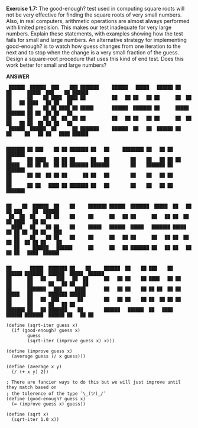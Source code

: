 **Exercise 1.7:** The good-enough? test used in computing square roots will not be very effective for finding the square roots of very small numbers. Also, in real computers, arithmetic operations are almost always performed with limited precision. This makes our test inadequate for very large numbers. Explain these statements, with examples showing how the test fails for small and large numbers. An alternative strategy for implementing good-enough? is to watch how guess changes from one iteration to the next and to stop when the change is a very small fraction of the guess. Design a square-root procedure that uses this kind of end test. Does this work better for small and large numbers?

**ANSWER**

```
 ██████  ██████  ███    ███ ███████     ██████   █████   ██████ ██   ██      █████  ███    ██ ██████      
██      ██    ██ ████  ████ ██          ██   ██ ██   ██ ██      ██  ██      ██   ██ ████   ██ ██   ██     
██      ██    ██ ██ ████ ██ █████       ██████  ███████ ██      █████       ███████ ██ ██  ██ ██   ██     
██      ██    ██ ██  ██  ██ ██          ██   ██ ██   ██ ██      ██  ██      ██   ██ ██  ██ ██ ██   ██     
 ██████  ██████  ██      ██ ███████     ██████  ██   ██  ██████ ██   ██     ██   ██ ██   ████ ██████      
                                                                                                          
                                                                                                          
███████ ██ ███    ██ ██ ███████ ██   ██     ████████ ██   ██ ██ ███████                                   
██      ██ ████   ██ ██ ██      ██   ██        ██    ██   ██ ██ ██                                        
█████   ██ ██ ██  ██ ██ ███████ ███████        ██    ███████ ██ ███████                                   
██      ██ ██  ██ ██ ██      ██ ██   ██        ██    ██   ██ ██      ██                                   
██      ██ ██   ████ ██ ███████ ██   ██        ██    ██   ██ ██ ███████                                   
                                                                                                          
                                                                                                          
██    ██  ██████  ██    ██     ███████ ██████  ███████  █████  ██   ██ ██ ███    ██  ██████               
 ██  ██  ██    ██ ██    ██     ██      ██   ██ ██      ██   ██ ██  ██  ██ ████   ██ ██                    
  ████   ██    ██ ██    ██     █████   ██████  █████   ███████ █████   ██ ██ ██  ██ ██   ███              
   ██    ██    ██ ██    ██     ██      ██   ██ ██      ██   ██ ██  ██  ██ ██  ██ ██ ██    ██              
   ██     ██████   ██████      ██      ██   ██ ███████ ██   ██ ██   ██ ██ ██   ████  ██████               
                                                                                                          
                                                                                                          
██       █████  ███████ ██    ██     ██████  ██    ██ ███    ██  ██████ ███████  ██████  █████  ██████    
██      ██   ██    ███   ██  ██      ██   ██ ██    ██ ████   ██ ██      ██      ██      ██   ██ ██   ██   
██      ███████   ███     ████       ██   ██ ██    ██ ██ ██  ██ ██      █████   ██      ███████ ██████    
██      ██   ██  ███       ██        ██   ██ ██    ██ ██  ██ ██ ██      ██      ██      ██   ██ ██        
███████ ██   ██ ███████    ██        ██████   ██████  ██   ████  ██████ ███████  ██████ ██   ██ ██        

(define (sqrt-iter guess x)
  (if (good-enough? guess x)
        guess
        (sqrt-iter (improve guess x) x)))

(define (improve guess x)
  (average guess (/ x guess)))

(define (average x y)
  (/ (+ x y) 2))

; There are fancier ways to do this but we will just improve until they match based on
; the tolerence of the type ¯\_(ツ)_/¯
(define (good-enough? guess x)
  (= (improve guess x) guess))

(define (sqrt x)
  (sqrt-iter 1.0 x))

```
